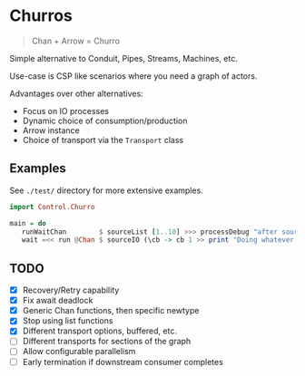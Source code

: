 # Churros

> Chan + Arrow = Churro

Simple alternative to Conduit, Pipes, Streams, Machines, etc.

Use-case is CSP like scenarios where you need a graph of actors.

Advantages over other alternatives:

* Focus on IO processes
* Dynamic choice of consumption/production
* Arrow instance
* Choice of transport via the `Transport` class

## Examples

See `./test/` directory for more extensive examples.

```haskell
import Control.Churro

main = do
   runWaitChan        $ sourceList [1..10] >>> processDebug "after source" >>> delay 1 {- seconds -} >>> arr succ >>> sinkPrint
   wait =<< run @Chan $ sourceIO (\cb -> cb 1 >> print "Doing whatever!" >> cb 5) >>> filterC (> 3) >>> sinkIO print
```

## TODO

* [x] Recovery/Retry capability
* [x] Fix await deadlock
* [x] Generic Chan functions, then specific newtype
* [x] Stop using list functions
* [x] Different transport options, buffered, etc.
* [ ] Different transports for sections of the graph
* [ ] Allow configurable parallelism
* [ ] Early termination if downstream consumer completes